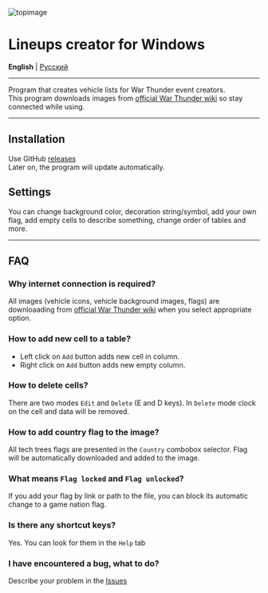 ![topimage](https://github.com/user-attachments/assets/ee8737c4-bccf-422f-9b0c-5ff15001d6d5)

# Lineups creator for Windows

**English** | [Русский](README-ru.md)

---

Program that creates vehicle lists for War Thunder event creators. \
This program downloads images from [official War Thunder wiki](https://wiki.warthunder.com/Main_Page) so stay connected while using.

---

## Installation

Use GitHub [releases](https://github.com/Gaz1zPr0g/wt-lineup-creator/releases) \
Later on, the program will update automatically.

## Settings
You can change background color, decoration string/symbol, add your own flag, add empty cells to describe something, change order of tables and more.


---
## FAQ
### Why internet connection is required?
All images (vehicle icons, vehicle background images, flags) are downloaading from [official War Thunder wiki](https://wiki.warthunder.com/Main_Page) when you select appropriate option.

### How to add new cell to a table? 
- Left click on `Add` button adds new cell in column. 
- Right click on `Add` button adds new empty column.

### How to delete cells?
There are two modes `Edit` and `Delete` (E and D keys). In `Delete` mode clock on the cell and data will be removed.

### How to add country flag to the image?
All tech trees flags are presented in the `Country` combobox selector. Flag will be automatically downloaded and added to the image.

### What means `Flag locked` and `Flag unlocked`?
If you add your flag by link or path to the file, you can block its automatic change to a game nation flag.

### Is there any shortcut keys?
Yes. You can look for them in the `Help` tab

### I have encountered a bug, what to do?
Describe your problem in the [Issues](https://github.com/Gaz1zPr0g/wt-lineup-creator/issues)
